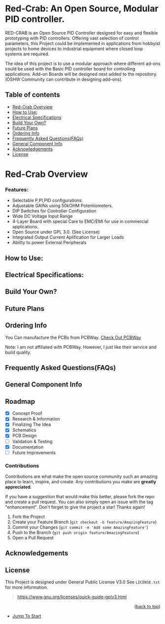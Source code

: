 # Red-Crab: An Open Source, Modular PID controller.
RED-CRAB is an Open Source PID Controller designed for easy and flexible prototyping with PID controllers.
Offering vast selection of control parameters, this Project could be implemented in applications from hobbyist projects to home devices to industrial equipment where closed loop systems are required.

The idea of this project is to use a modular approach where different ad-ons could be used with the Basic PID controller board for controlling applications. Add-on Boards will be designed next added to the repository.
(OSHW Community can contribute in designing add-ons).

## Table of contents
* [Red-Crab Overview](https://github.com/aitesam961/Red-Crab/blob/main/README.md#red-crab-overview)
* [How to Use:](https://github.com/maitesam/OpenADSP/blob/main/README.md#Description)
* [Electrical Specifications](https://github.com/maitesam/OpenADSP/blob/main/README.md#Description)
* [Build Your Own?](https://github.com/maitesam/OpenADSP/blob/main/README.md#block-diagram)
* [Future Plans](https://github.com/maitesam/OpenADSP/blob/main/README.md#Working-Explained)
* [Ordering Info](https://github.com/maitesam/OpenADSP/blob/main/README.md#Ordering-Boards)
* [Frequently Asked Questions(FAQs)](https://github.com/maitesam/OpenADSP/blob/main/README.md#Assembly)
* [General Component Info](https://github.com/maitesam/OpenADSP/blob/main/README.md#Flashing-Firmware)
* [Acknowledgements](https://github.com/maitesam/OpenADSP/blob/main/README.md#Contribution)
* [License](https://github.com/maitesam/OpenADSP/blob/main/README.md#License)

# Red-Crab Overview
### Features:
* Selectable P,PI,PID configurations.
* Adjustable GAINs using 50kOHM Potentiometers.
* DIP Switches for Controller Configuration
* Wide DC Voltage Input Range 
* 4-Layer Board with special Care to EMC/EMI for use in commercial applications.
* Open Source under GPL 3.0. (See License)
* Integrated Output Current Aplification for Larger Loads
* Ability to power External Peripherals

## How to Use:
## Electrical Specifications:

## Build Your Own?
## Future Plans
## Ordering Info
You Can manufacture the PCBs from PCBWay.
[Check Out PCBWay](https://www.pcbway.com/setinvite.aspx?inviteid=440401)

Note: I am not affiliated with PCBWay. However, I just like their service and build quality.

## Frequently Asked Questions(FAQs)
## General Component Info

## Roadmap

* [x] Concept Proof
* [x] Research & Information
* [x] Finalizing The Idea
* [x] Schematics
* [x] PCB Design
* [ ] Validation & Testing
* [x] Documentation
* [ ] Future Improvements

### Contributions

Contributions are what make the open source community such an amazing place to learn, inspire, and create. Any contributions you make are **greatly appreciated**.

If you have a suggestion that would make this better, please fork the repo and create a pull request. You can also simply open an issue with the tag "enhancement".
Don't forget to give the project a star! Thanks again!

1. Fork the Project
2. Create your Feature Branch (`git checkout -b feature/AmazingFeature`)
3. Commit your Changes (`git commit -m 'Add some AmazingFeature'`)
4. Push to the Branch (`git push origin feature/AmazingFeature`)
5. Open a Pull Request

## Acknowledgements

## License
This Project is designed under General Public License V3.0 See `LICENSE.txt` for more information.
> https://www.gnu.org/licenses/quick-guide-gplv3.html

<p align="right">(<a href="#top">back to top</a>)</p>



* [Jump To Start](https://github.com/maitesam/OpenADSP/blob/main/README.md#Description)


